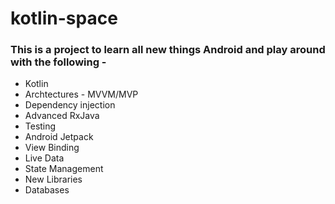 # kotlin-space
### This is a project to learn all new things Android and play around with the following -
* Kotlin
* Archtectures - MVVM/MVP
* Dependency injection
* Advanced RxJava
* Testing
* Android Jetpack
* View Binding 
* Live Data
* State Management
* New Libraries
* Databases

